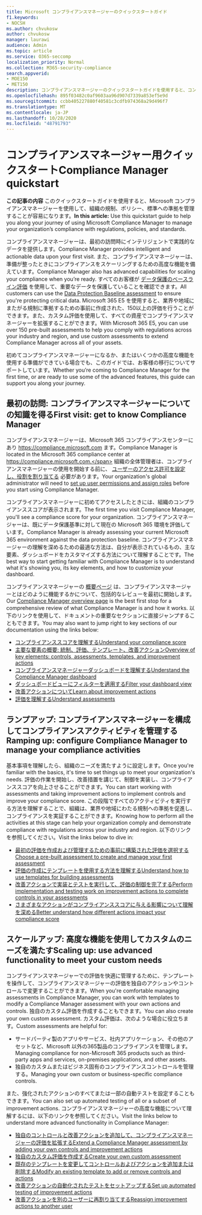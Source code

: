 ```yaml
---
title: Microsoft コンプライアンスマネージャーのクイックスタートガイド
f1.keywords:
- NOCSH
ms.author: chvukosw
author: chvukosw
manager: laurawi
audience: Admin
ms.topic: article
ms.service: O365-seccomp
localization_priority: Normal
ms.collection: M365-security-compliance
search.appverid:
- MOE150
- MET150
description: コンプライアンスマネージャーのクイックスタートガイドを使用すると、コンプライアンスマネージャーの理解、設定、および使用についての移行に役立てることができます。
ms.openlocfilehash: 895f03482c0af9603aa96d907d7339a853ef5e9d
ms.sourcegitcommit: ccbb405227880f40581c3cdfb974368a29d496f7
ms.translationtype: MT
ms.contentlocale: ja-JP
ms.lasthandoff: 10/28/2020
ms.locfileid: "48791793"
---
```

# <a name="compliance-manager-quickstart"></a><span data-ttu-id="0ef00-103">コンプライアンスマネージャー用クイックスタート</span><span class="sxs-lookup"><span data-stu-id="0ef00-103">Compliance Manager quickstart</span></span>

<span data-ttu-id="0ef00-104">**この記事の内容** このクイックスタートガイドを使用すると、Microsoft コンプライアンスマネージャーを使用して、組織の規制、ポリシー、標準への準拠を管理することが容易になります。</span><span class="sxs-lookup"><span data-stu-id="0ef00-104">**In this article:** Use this quickstart guide to help you along your journey of using Microsoft Compliance Manager to manage your organization’s compliance with regulations, policies, and standards.</span></span>

<span data-ttu-id="0ef00-105">コンプライアンスマネージャーは、最初の訪問時にインテリジェントで実践的なデータを提供します。</span><span class="sxs-lookup"><span data-stu-id="0ef00-105">Compliance Manager provides intelligent and actionable data upon your first visit.</span></span> <span data-ttu-id="0ef00-106">また、コンプライアンスマネージャーは、準備が整ったときにコンプライアンスをスケーリングするための高度な機能を備えています。</span><span class="sxs-lookup"><span data-stu-id="0ef00-106">Compliance Manager also has advanced capabilities for scaling your compliance when you’re ready.</span></span> <span data-ttu-id="0ef00-107">すべてのお客様が [データ保護のベースライン評価](compliance-manager-assessments.md#data-protection-baseline-default-assessment) を使用して、重要なデータを保護していることを確認できます。</span><span class="sxs-lookup"><span data-stu-id="0ef00-107">All customers can use the [Data Protection Baseline assessment](compliance-manager-assessments.md#data-protection-baseline-default-assessment) to ensure you're protecting critical data.</span></span> <span data-ttu-id="0ef00-108">Microsoft 365 E5 を使用すると、業界や地域にまたがる規制に準拠するための事前に作成された、150以上の評価を行うことができます。また、カスタム評価を使用して、すべての資産でコンプライアンスマネージャーを拡張することができます。</span><span class="sxs-lookup"><span data-stu-id="0ef00-108">With Microsoft 365 E5, you can use over 150 pre-built assessments to help you comply with regulations across your industry and region, and use custom assessments to extend Compliance Manager across all of your assets.</span></span>

<span data-ttu-id="0ef00-109">初めてコンプライアンスマネージャーになるか、またはいくつかの高度な機能を使用する準備ができている場合でも、このガイドでは、お客様の移行についてサポートしています。</span><span class="sxs-lookup"><span data-stu-id="0ef00-109">Whether you’re coming to Compliance Manager for the first time, or are ready to use some of the advanced features, this guide can support you along your journey.</span></span>

## <a name="first-visit-get-to-know-compliance-manager"></a><span data-ttu-id="0ef00-110">最初の訪問: コンプライアンスマネージャーについての知識を得る</span><span class="sxs-lookup"><span data-stu-id="0ef00-110">First visit: get to know Compliance Manager</span></span>

<span data-ttu-id="0ef00-111">コンプライアンスマネージャーは、Microsoft 365 コンプライアンスセンターにあり https://compliance.microsoft.com ます。</span><span class="sxs-lookup"><span data-stu-id="0ef00-111">Compliance Manager is located in the Microsoft 365 compliance center at https://compliance.microsoft.com.</span></span> <span data-ttu-id="0ef00-112">組織の全体管理者は、コンプライアンスマネージャーの使用を開始する前に、 [ユーザーのアクセス許可を設定し、役割を割り当てる](compliance-manager-setup.md#set-user-permissions-and-assign-roles) 必要があります。</span><span class="sxs-lookup"><span data-stu-id="0ef00-112">Your organization's global administrator will need to [set up user permissions and assign roles](compliance-manager-setup.md#set-user-permissions-and-assign-roles) before you start using Compliance Manager.</span></span>

<span data-ttu-id="0ef00-113">コンプライアンスマネージャーに初めてアクセスしたときには、組織のコンプライアンススコアが表示されます。</span><span class="sxs-lookup"><span data-stu-id="0ef00-113">The first time you visit Compliance Manager, you'll see a compliance score for your organization.</span></span> <span data-ttu-id="0ef00-114">コンプライアンスマネージャーは、既にデータ保護基準に対して現在の Microsoft 365 環境を評価しています。</span><span class="sxs-lookup"><span data-stu-id="0ef00-114">Compliance Manager is already assessing your current Microsoft 365 environment against the data protection baseline.</span></span> <span data-ttu-id="0ef00-115">コンプライアンスマネージャーの理解を深めるための最適な方法は、自分が表示されているもの、主な要素、ダッシュボードをカスタマイズする方法について理解することです。</span><span class="sxs-lookup"><span data-stu-id="0ef00-115">The best way to start getting familiar with Compliance Manager is to understand what it's showing you, its key elements, and how to customize your dashboard.</span></span>

<span data-ttu-id="0ef00-116">コンプライアンスマネージャーの [概要ページ](compliance-manager.md) は、コンプライアンスマネージャーとはどのように機能するかについて、包括的なレビューを最初に開始します。</span><span class="sxs-lookup"><span data-stu-id="0ef00-116">Our [Compliance Manager overview page](compliance-manager.md) is the best first stop for a comprehensive review of what Compliance Manager is and how it works.</span></span> <span data-ttu-id="0ef00-117">以下のリンクを使用して、ドキュメントの重要なセクションに直接ジャンプすることもできます。</span><span class="sxs-lookup"><span data-stu-id="0ef00-117">You may also want to jump right to key sections of our documentation using the links below:</span></span>

- [<span data-ttu-id="0ef00-118">コンプライアンススコアを理解する</span><span class="sxs-lookup"><span data-stu-id="0ef00-118">Understand your compliance score</span></span>](compliance-manager.md#understanding-your-compliance-score)
- [<span data-ttu-id="0ef00-119">主要な要素の概要: 統制、評価、テンプレート、改善アクション</span><span class="sxs-lookup"><span data-stu-id="0ef00-119">Overview of key elements: controls, assessments, templates, and improvement actions</span></span>](compliance-manager.md#key-elements-controls-assessments-templates-improvement-actions)
- [<span data-ttu-id="0ef00-120">コンプライアンスマネージャーダッシュボードを理解する</span><span class="sxs-lookup"><span data-stu-id="0ef00-120">Understand the Compliance Manager dashboard</span></span>](compliance-manager-setup.md#understand-the-compliance-manager-dashboard)
- [<span data-ttu-id="0ef00-121">ダッシュボードビューにフィルターを適用する</span><span class="sxs-lookup"><span data-stu-id="0ef00-121">Filter your dashboard view</span></span>](compliance-manager-setup.md#filtering-your-dashboard-view)
- [<span data-ttu-id="0ef00-122">改善アクションについて</span><span class="sxs-lookup"><span data-stu-id="0ef00-122">Learn about improvement actions</span></span>](compliance-manager-setup.md#improvement-actions-page)
- [<span data-ttu-id="0ef00-123">評価を理解する</span><span class="sxs-lookup"><span data-stu-id="0ef00-123">Understand assessments</span></span>](compliance-manager.md#assessments)

## <a name="ramping-up-configure-compliance-manager-to-manage-your-compliance-activities"></a><span data-ttu-id="0ef00-124">ランプアップ: コンプライアンスマネージャーを構成してコンプライアンスアクティビティを管理する</span><span class="sxs-lookup"><span data-stu-id="0ef00-124">Ramping up: configure Compliance Manager to manage your compliance activities</span></span>

<span data-ttu-id="0ef00-125">基本事項を理解したら、組織のニーズを満たすように設定します。</span><span class="sxs-lookup"><span data-stu-id="0ef00-125">Once you're familiar with the basics, it's time to set things up to meet your organization's needs.</span></span> <span data-ttu-id="0ef00-126">評価の作業を開始し、改善措置を講じて、制御を実装し、コンプライアンススコアを向上させることができます。</span><span class="sxs-lookup"><span data-stu-id="0ef00-126">You can start working with assessments and taking improvement actions to implement controls and improve your compliance score.</span></span> <span data-ttu-id="0ef00-127">この段階ですべてのアクティビティを実行する方法を理解することで、組織は、業界や地域にわたる規制への準拠を促進し、コンプライアンスを実証することができます。</span><span class="sxs-lookup"><span data-stu-id="0ef00-127">Knowing how to perform all the activities at this stage can help your organization comply and demonstrate compliance with regulations across your industry and region.</span></span> <span data-ttu-id="0ef00-128">以下のリンクを参照してください。</span><span class="sxs-lookup"><span data-stu-id="0ef00-128">Visit the links below to dive in:</span></span>

- [<span data-ttu-id="0ef00-129">最初の評価を作成および管理するための事前に構築された評価を選択する</span><span class="sxs-lookup"><span data-stu-id="0ef00-129">Choose a pre-built assessment to create and manage your first assessment</span></span>](compliance-manager-assessments.md)
- [<span data-ttu-id="0ef00-130">評価の作成にテンプレートを使用する方法を理解する</span><span class="sxs-lookup"><span data-stu-id="0ef00-130">Understand how to use templates for building assessments</span></span>](compliance-manager-templates.md)
- [<span data-ttu-id="0ef00-131">改善アクションで実装とテストを実行して、評価の制御を完了する</span><span class="sxs-lookup"><span data-stu-id="0ef00-131">Perform implementation and testing work on improvement actions to complete controls in your assessments</span></span>](compliance-manager-improvement-actions.md)
- [<span data-ttu-id="0ef00-132">さまざまなアクションがコンプライアンススコアに与える影響について理解を深める</span><span class="sxs-lookup"><span data-stu-id="0ef00-132">Better understand how different actions impact your compliance score</span></span>](compliance-score-calculation.md)

## <a name="scaling-up-use-advanced-functionality-to-meet-your-custom-needs"></a><span data-ttu-id="0ef00-133">スケールアップ: 高度な機能を使用してカスタムのニーズを満たす</span><span class="sxs-lookup"><span data-stu-id="0ef00-133">Scaling up: use advanced functionality to meet your custom needs</span></span>

<span data-ttu-id="0ef00-134">コンプライアンスマネージャーでの評価を快適に管理するために、テンプレートを操作して、コンプライアンスマネージャーの評価を独自のアクションやコントロールで変更することができます。</span><span class="sxs-lookup"><span data-stu-id="0ef00-134">When you're comfortable managing assessments in Compliance Manager, you can work with templates to modify a Compliance Manager assessment with your own actions and controls.</span></span> <span data-ttu-id="0ef00-135">独自のカスタム評価を作成することもできます。</span><span class="sxs-lookup"><span data-stu-id="0ef00-135">You can also create your own custom assessment.</span></span> <span data-ttu-id="0ef00-136">カスタム評価は、次のような場合に役立ちます。</span><span class="sxs-lookup"><span data-stu-id="0ef00-136">Custom assessments are helpful for:</span></span>

- <span data-ttu-id="0ef00-137">サードパーティ製のアプリやサービス、社内アプリケーション、その他のアセットなど、Microsoft 以外の365製品のコンプライアンスを管理します。</span><span class="sxs-lookup"><span data-stu-id="0ef00-137">Managing compliance for non-Microsoft 365 products such as third-party apps and  services, on-premises applications, and other assets.</span></span>
- <span data-ttu-id="0ef00-138">独自のカスタムまたはビジネス固有のコンプライアンスコントロールを管理する。</span><span class="sxs-lookup"><span data-stu-id="0ef00-138">Managing your own custom or business-specific compliance controls.</span></span>

<span data-ttu-id="0ef00-139">また、強化されたアクションのすべてまたは一部の自動テストを設定することもできます。</span><span class="sxs-lookup"><span data-stu-id="0ef00-139">You can also set up automated testing of all or a subset of improvement actions.</span></span> <span data-ttu-id="0ef00-140">コンプライアンスマネージャーの高度な機能について理解するには、以下のリンクを参照してください。</span><span class="sxs-lookup"><span data-stu-id="0ef00-140">Visit the links below to understand more advanced functionality in Compliance Manager:</span></span>

- [<span data-ttu-id="0ef00-141">独自のコントロールと改善アクションを追加して、コンプライアンスマネージャーの評価を拡張する</span><span class="sxs-lookup"><span data-stu-id="0ef00-141">Extend a Compliance Manager assessment by adding your own controls and improvement actions</span></span>](compliance-manager-assessments.md#extend-a-pre-built-assessment)
- [<span data-ttu-id="0ef00-142">独自のカスタム評価を作成する</span><span class="sxs-lookup"><span data-stu-id="0ef00-142">Create your own custom assessment</span></span>](compliance-manager-assessments.md#create-your-own-custom-assessment)
- [<span data-ttu-id="0ef00-143">既存のテンプレートを変更してコントロールおよびアクションを追加または削除する</span><span class="sxs-lookup"><span data-stu-id="0ef00-143">Modify an existing template to add or remove controls and actions</span></span>](compliance-manager-templates.md#modify-a-template)
- [<span data-ttu-id="0ef00-144">改善アクションの自動化されたテストをセットアップする</span><span class="sxs-lookup"><span data-stu-id="0ef00-144">Set up automated testing of improvement actions</span></span>](compliance-manager-setup.md#set-up-automated-testing)
- [<span data-ttu-id="0ef00-145">改善アクションを別のユーザーに再割り当てする</span><span class="sxs-lookup"><span data-stu-id="0ef00-145">Reassign improvement actions to another user</span></span>](compliance-manager-setup.md#reassign-improvement-actions-to-another-user)